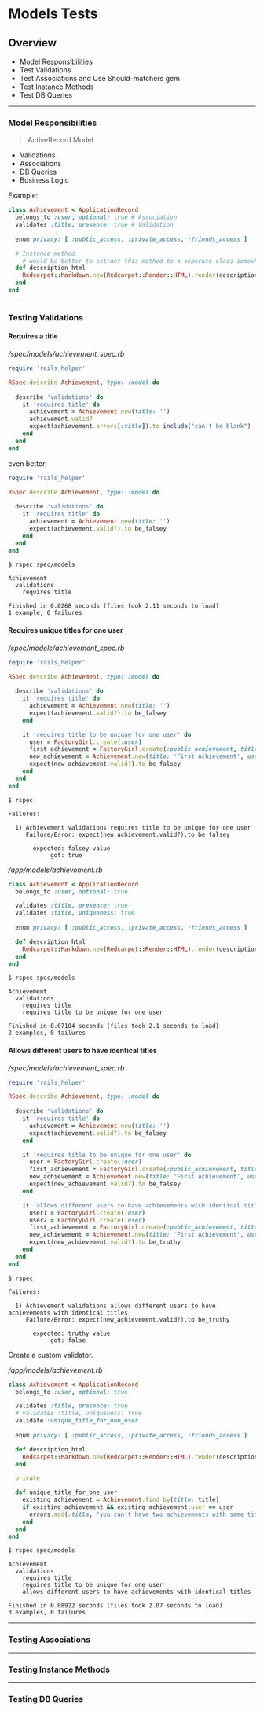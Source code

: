 # Models Tests
## Overview
* Model Responsibilities
* Test Validations
* Test Associations and Use Should-matchers gem
* Test Instance Methods
* Test DB Queries

---

### Model Responsibilities
> ActiveRecord Model
* Validations
* Associations
* DB Queries
* Business Logic

Example:
```ruby
class Achievement < ApplicationRecord
  belongs_to :user, optional: true # Association
  validates :title, presence: true # Validation
  
  enum privacy: [ :public_access, :private_access, :friends_access ]

  # Instance method
    # would be better to extract this method to a seperate class somewhere else.
  def description_html
    Redcarpet::Markdown.new(Redcarpet::Render::HTML).render(description)
  end
end
```

---

### Testing Validations

#### Requires a title

_/spec/models/achievement_spec.rb_
```ruby
require 'rails_helper'

RSpec.describe Achievement, type: :model do
  
  describe 'validations' do
    it 'requires title' do
      achievement = Achievement.new(title: '')
      achievement.valid?
      expect(achievement.errors[:title]).to include("can't be blank")
    end
  end
end
```
even better:
```ruby
require 'rails_helper'

RSpec.describe Achievement, type: :model do
  
  describe 'validations' do
    it 'requires title' do
      achievement = Achievement.new(title: '')
      expect(achievement.valid?).to be_falsey
    end
  end
end
```
```
$ rspec spec/models

Achievement
  validations
    requires title

Finished in 0.0268 seconds (files took 2.11 seconds to load)
1 example, 0 failures
```

#### Requires unique titles for one user

_/spec/models/achievement_spec.rb_
```ruby
require 'rails_helper'

RSpec.describe Achievement, type: :model do
  
  describe 'validations' do
    it 'requires title' do
      achievement = Achievement.new(title: '')
      expect(achievement.valid?).to be_falsey
    end

    it 'requires title to be unique for one user' do
      user = FactoryGirl.create(:user)
      first_achievement = FactoryGirl.create(:public_achievement, title: 'First Achievement', user: user)
      new_achievement = Achievement.new(title: 'First Achievement', user: user)
      expect(new_achievement.valid?).to be_falsey
    end
  end
end
```
```
$ rspec

Failures:

  1) Achievement validations requires title to be unique for one user
     Failure/Error: expect(new_achievement.valid?).to be_falsey

       expected: falsey value
            got: true
```

_/app/models/achievement.rb_
```ruby
class Achievement < ApplicationRecord
  belongs_to :user, optional: true

  validates :title, presence: true
  validates :title, uniqueness: true
  
  enum privacy: [ :public_access, :private_access, :friends_access ]

  def description_html
    Redcarpet::Markdown.new(Redcarpet::Render::HTML).render(description)
  end
end
```
```
$ rspec spec/models

Achievement
  validations
    requires title
    requires title to be unique for one user

Finished in 0.07104 seconds (files took 2.1 seconds to load)
2 examples, 0 failures
```

#### Allows different users to have identical titles

_/spec/models/achievement_spec.rb_
```ruby
require 'rails_helper'

RSpec.describe Achievement, type: :model do
  
  describe 'validations' do
    it 'requires title' do
      achievement = Achievement.new(title: '')
      expect(achievement.valid?).to be_falsey
    end

    it 'requires title to be unique for one user' do
      user = FactoryGirl.create(:user)
      first_achievement = FactoryGirl.create(:public_achievement, title: 'First Achievement', user: user)
      new_achievement = Achievement.new(title: 'First Achievement', user: user)
      expect(new_achievement.valid?).to be_falsey
    end

    it 'allows different users to have achievements with identical titles' do
      user1 = FactoryGirl.create(:user)
      user2 = FactoryGirl.create(:user)
      first_achievement = FactoryGirl.create(:public_achievement, title: 'First Achievement', user: user1)
      new_achievement = Achievement.new(title: 'First Achievement', user: user2)
      expect(new_achievement.valid?).to be_truthy
    end
  end
end
```
```
$ rspec

Failures:

  1) Achievement validations allows different users to have achievements with identical titles
     Failure/Error: expect(new_achievement.valid?).to be_truthy

       expected: truthy value
            got: false
```

Create a custom validator.

_/app/models/achievement.rb_
```ruby
class Achievement < ApplicationRecord
  belongs_to :user, optional: true

  validates :title, presence: true
  # validates :title, uniqueness: true
  validate :unique_title_for_one_user
  
  enum privacy: [ :public_access, :private_access, :friends_access ]

  def description_html
    Redcarpet::Markdown.new(Redcarpet::Render::HTML).render(description)
  end

  private

  def unique_title_for_one_user
    existing_achievement = Achievement.find_by(title: title)
    if existing_achievement && existing_achievement.user == user
      errors.add(:title, "you can't have two achievements with same title")
    end
  end
end
```
```
$ rspec spec/models

Achievement
  validations
    requires title
    requires title to be unique for one user
    allows different users to have achievements with identical titles

Finished in 0.08922 seconds (files took 2.07 seconds to load)
3 examples, 0 failures
```

--- 

### Testing Associations

--- 

### Testing Instance Methods

---

### Testing DB Queries